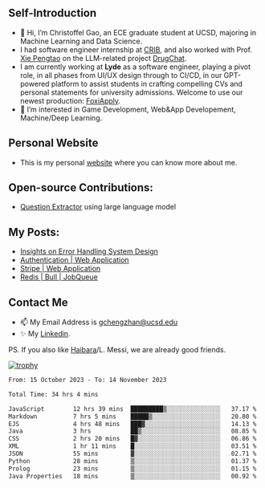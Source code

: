 ## Self-Introduction
- 👋 Hi, I’m Christoffel Gao, an ECE graduate student at UCSD, majoring in Machine Learning and Data Science.
- I had software engineer internship at [CRIB](https://www.linkedin.com/company/trycrib/), and also worked with Prof. [Xie Pengtao](https://pengtaoxie.github.io/) on the LLM-related project [DrugChat](https://github.com/UCSD-AI4H/drugchat).
- I am currently working at **Lyde** as a software engineer, playing a pivot role, in all phases from UI/UX design through to CI/CD, in our GPT-powered platform to assist students in crafting compelling CVs and personal statements for university admissions. Welcome to use our newest production: [FoxiApply](https://lyde.io).
- 👀 I’m interested in Game Development, Web&App Developement, Machine/Deep Learning.

## Personal Website
-  This is my personal [website](https://gaochengzhan.netlify.app/) where you can know more about me.

## Open-source Contributions:
- [Question Extractor](https://github.com/nestordemeure/question_extractor) using large language model

## My Posts:
- [Insights on Error Handling System Design](https://gaochengzhan.netlify.app/post/error-handling/)
- [Authentication | Web Application](https://gaochengzhan.netlify.app/post/authentication/)
- [Stripe | Web Application](https://gaochengzhan.netlify.app/post/stripe/)
- [Redis | Bull | JobQueue](https://gaochengzhan.netlify.app/post/job-queue/)

## Contact Me
- 📫 My Email Address is gchengzhan@ucsd.edu
- ✨ My [Linkedin](https://www.linkedin.com/in/chengzhan-christoffel-gao/).

PS. If you also like [Haibara](https://www.detectiveconanworld.com/wiki/Ai_Haibara)/L. Messi, we are already good friends.

[![trophy](https://github-profile-trophy.vercel.app/?username=gaochengzhan&theme=flat&row=1&margin-w=12)](https://github.com/ryo-ma/github-profile-trophy)

<!--START_SECTION:waka-->

```txt
From: 15 October 2023 - To: 14 November 2023

Total Time: 34 hrs 4 mins

JavaScript        12 hrs 39 mins  █████████▒░░░░░░░░░░░░░░░   37.17 %
Markdown          7 hrs 5 mins    █████▒░░░░░░░░░░░░░░░░░░░   20.80 %
EJS               4 hrs 48 mins   ███▓░░░░░░░░░░░░░░░░░░░░░   14.13 %
Java              3 hrs           ██▒░░░░░░░░░░░░░░░░░░░░░░   08.85 %
CSS               2 hrs 20 mins   █▓░░░░░░░░░░░░░░░░░░░░░░░   06.86 %
XML               1 hr 11 mins    █░░░░░░░░░░░░░░░░░░░░░░░░   03.51 %
JSON              55 mins         ▓░░░░░░░░░░░░░░░░░░░░░░░░   02.71 %
Python            28 mins         ▒░░░░░░░░░░░░░░░░░░░░░░░░   01.37 %
Prolog            23 mins         ▒░░░░░░░░░░░░░░░░░░░░░░░░   01.15 %
Java Properties   18 mins         ▒░░░░░░░░░░░░░░░░░░░░░░░░   00.92 %
```

<!--END_SECTION:waka-->

<!---
gaochengzhan/gaochengzhan is a ✨ special ✨ repository because its `README.md` (this file) appears on your GitHub profile.
You can click the Preview link to take a look at your changes.
--->
